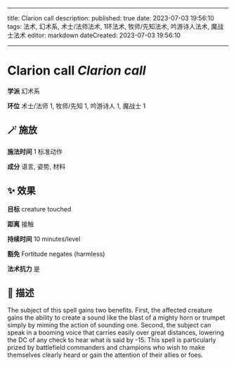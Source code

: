 
---
title: Clarion call
description: 
published: true
date: 2023-07-03 19:56:10
tags: 法术, 幻术系, 术士/法师法术, 1环法术, 牧师/先知法术, 吟游诗人法术, 魔战士法术
editor: markdown
dateCreated: 2023-07-03 19:56:10

---

# **Clarion call** *Clarion call*

**学派** 幻术系 

**环位** 术士/法师 1, 牧师/先知 1, 吟游诗人 1, 魔战士 1

## 🪄 施放

**施法时间** 1 标准动作

**成分** 语言, 姿势, 材料

## ✨ 效果 

**目标** creature touched 

**距离** 接触  

**持续时间** 10 minutes/level 

**豁免** Fortitude negates (harmless)

**法术抗力** 是

## 📖 描述

The subject of this spell gains two benefits. First, the affected creature gains the ability to create a sound like the blast of a mighty horn or trumpet simply by miming the action of sounding one. Second, the subject can speak in a booming voice that carries easily over great distances, lowering the DC of any check to hear what is said by -15. This spell is particularly prized by battlefield commanders and champions who wish to make themselves clearly heard or gain the attention of their allies or foes.
    